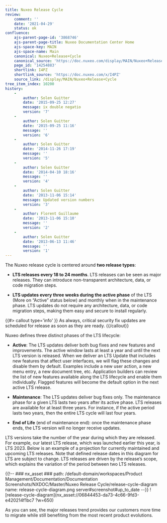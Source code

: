 ```yaml
---
title: Nuxeo Release Cycle
review:
    comment: ''
    date: '2021-04-29'
    status: ok
confluence:
    ajs-parent-page-id: '3868746'
    ajs-parent-page-title: Nuxeo Documentation Center Home
    ajs-space-key: MAIN
    ajs-space-name: Main
    canonical: Nuxeo+Release+Cycle
    canonical_source: 'https://doc.nuxeo.com/display/MAIN/Nuxeo+Release+Cycle'
    page_id: '14254883'
    shortlink: I4PZ
    shortlink_source: 'https://doc.nuxeo.com/x/I4PZ'
    source_link: /display/MAIN/Nuxeo+Release+Cycle    
tree_item_index: 10200
history:
    -
        author: Solen Guitter
        date: '2015-09-25 12:27'
        message: ix double negatio
        version: '7'
    -
        author: Solen Guitter
        date: '2015-09-25 11:16'
        message: ''
        version: '6'
    -
        author: Solen Guitter
        date: '2014-11-26 17:19'
        message: ''
        version: '5'
    -
        author: Solen Guitter
        date: '2014-04-10 18:16'
        message: ''
        version: '4'
    -
        author: Solen Guitter
        date: '2013-11-06 15:14'
        message: Updated version numbers
        version: '3'
    -
        author: Florent Guillaume
        date: '2013-11-06 15:10'
        message: ''
        version: '2'
    -
        author: Solen Guitter
        date: '2013-06-13 11:46'
        message: ''
        version: '1'
---
```


The Nuxeo release cycle is centered around **two release types**:

- **LTS releases every 18 to 24 months**. LTS releases can be seen as major releases. They can introduce non-transparent architecture, data, or code migration steps.

- **LTS updates every three weeks during the active phase** of the LTS (More on “Active” status below) and monthly when in the maintenance phase. LTS updates do not require any architecture, data, or code migration steps, making them easy and secure to install regularly.

{{#> callout type='info' }}
As always, critical security fix updates are scheduled for release as soon as they are ready.
{{/callout}}

Nuxeo defines three distinct phases of the LTS lifecycle:

- **Active**: The LTS updates deliver both bug fixes and new features and improvements. The active window lasts at least a year and until the next LTS version is released. When we deliver an LTS Update that includes new features that affect user interfaces, we will flag these changes and disable them by default. Examples include a new user action, a new menu entry, a new document tree, etc. Application builders can review the list of new features available along the LTS lifecycle and enable them individually. Flagged features will become the default option in the next active LTS release.

- **Maintenance**: The LTS updates deliver bug fixes only. The maintenance phase for a given LTS lasts two years after its active phase. LTS releases are available for at least three years. For instance, if the active period lasts two years, then the entire LTS cycle will last four years.

- **End of Life** (end of maintenance end): once the maintenance phase ends, the LTS version will no longer receive updates.

LTS versions take the number of the year during which they are released. For example, our latest LTS release, which was launched earlier this year, is LTS 2023. Below is an example of a projection for currently maintained and upcoming LTS releases. Note that defined release dates in this diagram for LTS are subject to change. LTS releases are driven by the release’s scope, which explains the variation of the period between two LTS releases.

{{!--     ### nx_asset ###
    path: /default-domain/workspaces/Product Management/Documentation/Documentation Screenshots/NXDOC/Master/Nuxeo Release Cycle/release-cycle-diagram
    name: release-cycle-diagram.png
    server#screenshot#up_to_date
--}}
![release-cycle-diagram](nx_asset://06844453-da73-4c66-9fd3-e420214f1bc7 ?w=650)

As you can see, the major releases trend provides our customers more time to migrate while still benefiting from the most recent product evolutions.
